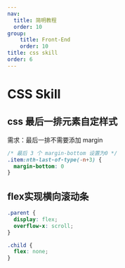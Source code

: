 ```yaml
---
nav:
  title: 简明教程
  order: 10
group:
	title: Front-End
	order: 10
title: css skill
order: 6
---
```


# CSS Skill

## css 最后一排元素自定样式

需求：最后一排不需要添加 margin

```css
/* 最后 3 个 margin-bottom 设置为0 */
.item:nth-last-of-type(-n+3) {
  margin-bottom: 0
}
```

## flex实现横向滚动条

```css
.parent {
  display: flex;
  overflow-x: scroll;
}

.child {
  flex: none;
}
```

